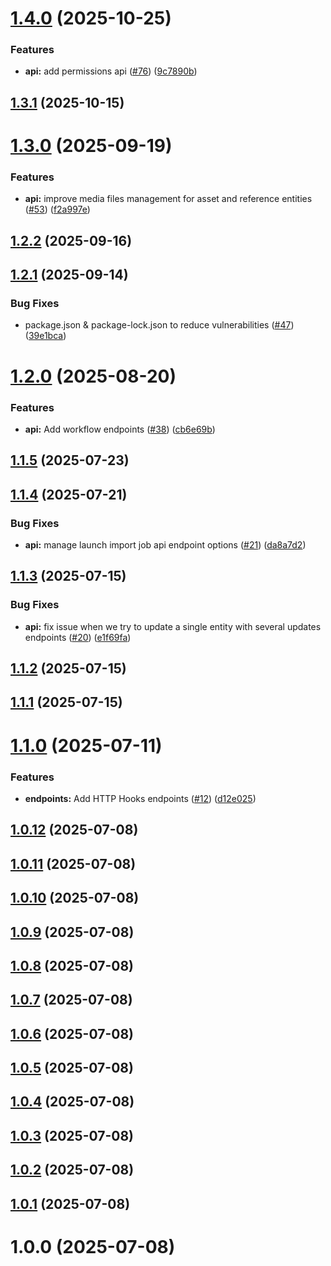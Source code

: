 # [1.4.0](https://github.com/schallym/node-akeneo-api-client/compare/v1.3.1...v1.4.0) (2025-10-25)


### Features

* **api:** add permissions api ([#76](https://github.com/schallym/node-akeneo-api-client/issues/76)) ([9c7890b](https://github.com/schallym/node-akeneo-api-client/commit/9c7890b162e834bbc41ef494cb0565066ee6aa50))

## [1.3.1](https://github.com/schallym/node-akeneo-api-client/compare/v1.3.0...v1.3.1) (2025-10-15)

# [1.3.0](https://github.com/schallym/node-akeneo-api-client/compare/v1.2.2...v1.3.0) (2025-09-19)


### Features

* **api:** improve media files management for asset and reference entities ([#53](https://github.com/schallym/node-akeneo-api-client/issues/53)) ([f2a997e](https://github.com/schallym/node-akeneo-api-client/commit/f2a997e78cac8bac125f301b367516384035eb33))

## [1.2.2](https://github.com/schallym/node-akeneo-api-client/compare/v1.2.1...v1.2.2) (2025-09-16)

## [1.2.1](https://github.com/schallym/node-akeneo-api-client/compare/v1.2.0...v1.2.1) (2025-09-14)


### Bug Fixes

* package.json & package-lock.json to reduce vulnerabilities ([#47](https://github.com/schallym/node-akeneo-api-client/issues/47)) ([39e1bca](https://github.com/schallym/node-akeneo-api-client/commit/39e1bca4303d4f1ab89ea2759d6e10ad473436e4))

# [1.2.0](https://github.com/schallym/node-akeneo-api-client/compare/v1.1.5...v1.2.0) (2025-08-20)


### Features

* **api:** Add workflow endpoints ([#38](https://github.com/schallym/node-akeneo-api-client/issues/38)) ([cb6e69b](https://github.com/schallym/node-akeneo-api-client/commit/cb6e69bda81464d83363afa79b2920cc1b309ae3))

## [1.1.5](https://github.com/schallym/node-akeneo-api-client/compare/v1.1.4...v1.1.5) (2025-07-23)

## [1.1.4](https://github.com/schallym/node-akeneo-api-client/compare/v1.1.3...v1.1.4) (2025-07-21)


### Bug Fixes

* **api:** manage launch import job api endpoint options ([#21](https://github.com/schallym/node-akeneo-api-client/issues/21)) ([da8a7d2](https://github.com/schallym/node-akeneo-api-client/commit/da8a7d209cbd980bd1719f8256cb7c5794e13c9c))

## [1.1.3](https://github.com/schallym/node-akeneo-api-client/compare/v1.1.2...v1.1.3) (2025-07-15)


### Bug Fixes

* **api:** fix issue when we try to update a single entity with several updates endpoints ([#20](https://github.com/schallym/node-akeneo-api-client/issues/20)) ([e1f69fa](https://github.com/schallym/node-akeneo-api-client/commit/e1f69fa73ebb176c09053b5ede219326202719d7))

## [1.1.2](https://github.com/schallym/node-akeneo-api-client/compare/v1.1.1...v1.1.2) (2025-07-15)

## [1.1.1](https://github.com/schallym/node-akeneo-api-client/compare/v1.1.0...v1.1.1) (2025-07-15)

# [1.1.0](https://github.com/schallym/node-akeneo-api-client/compare/v1.0.12...v1.1.0) (2025-07-11)


### Features

* **endpoints:** Add HTTP Hooks endpoints ([#12](https://github.com/schallym/node-akeneo-api-client/issues/12)) ([d12e025](https://github.com/schallym/node-akeneo-api-client/commit/d12e0257ea23e198be4dc324a030a5483ffb629e))

## [1.0.12](https://github.com/schallym/node-akeneo-api-client/compare/v1.0.11...v1.0.12) (2025-07-08)

## [1.0.11](https://github.com/schallym/node-akeneo-api-client/compare/v1.0.10...v1.0.11) (2025-07-08)

## [1.0.10](https://github.com/schallym/node-akeneo-api-client/compare/v1.0.9...v1.0.10) (2025-07-08)

## [1.0.9](https://github.com/schallym/node-akeneo-api-client/compare/v1.0.8...v1.0.9) (2025-07-08)

## [1.0.8](https://github.com/schallym/node-akeneo-api-client/compare/v1.0.7...v1.0.8) (2025-07-08)

## [1.0.7](https://github.com/schallym/node-akeneo-api-client/compare/v1.0.6...v1.0.7) (2025-07-08)

## [1.0.6](https://github.com/schallym/node-akeneo-api-client/compare/v1.0.5...v1.0.6) (2025-07-08)

## [1.0.5](https://github.com/schallym/node-akeneo-api-client/compare/v1.0.4...v1.0.5) (2025-07-08)

## [1.0.4](https://github.com/schallym/node-akeneo-api-client/compare/v1.0.3...v1.0.4) (2025-07-08)

## [1.0.3](https://github.com/schallym/node-akeneo-api-client/compare/v1.0.2...v1.0.3) (2025-07-08)

## [1.0.2](https://github.com/schallym/node-akeneo-api-client/compare/v1.0.1...v1.0.2) (2025-07-08)

## [1.0.1](https://github.com/schallym/node-akeneo-api-client/compare/v1.0.0...v1.0.1) (2025-07-08)

# 1.0.0 (2025-07-08)
